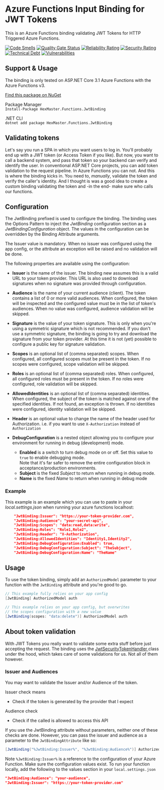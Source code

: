 # Azure Functions Input Binding for JWT Tokens

This is an Azure Functions binding validating JWT Tokens for HTTP Triggered Azure Functions.

[![Code Smells](https://sonarcloud.io/api/project_badges/measure?project=nikneem_azure-functions-jwt-binding&metric=code_smells)](https://sonarcloud.io/dashboard?id=nikneem_azure-functions-jwt-binding)
[![Quality Gate Status](https://sonarcloud.io/api/project_badges/measure?project=nikneem_azure-functions-jwt-binding&metric=alert_status)](https://sonarcloud.io/dashboard?id=nikneem_azure-functions-jwt-binding)
[![Reliability Rating](https://sonarcloud.io/api/project_badges/measure?project=nikneem_azure-functions-jwt-binding&metric=reliability_rating)](https://sonarcloud.io/dashboard?id=nikneem_azure-functions-jwt-binding)
[![Security Rating](https://sonarcloud.io/api/project_badges/measure?project=nikneem_azure-functions-jwt-binding&metric=security_rating)](https://sonarcloud.io/dashboard?id=nikneem_azure-functions-jwt-binding)
[![Technical Debt](https://sonarcloud.io/api/project_badges/measure?project=nikneem_azure-functions-jwt-binding&metric=sqale_index)](https://sonarcloud.io/dashboard?id=nikneem_azure-functions-jwt-binding)
[![Vulnerabilities](https://sonarcloud.io/api/project_badges/measure?project=nikneem_azure-functions-jwt-binding&metric=vulnerabilities)](https://sonarcloud.io/dashboard?id=nikneem_azure-functions-jwt-binding)

## Support & Usage
The binding is only tested on ASP.NET Core 3.1 Azure Functions with the Azure Functions v3.

[Find this package on NuGet](https://www.nuget.org/packages/HexMaster.Functions.JwtBinding/)  

Package Manager  
`Install-Package HexMaster.Functions.JwtBinding`

.NET CLI  
`dotnet add package HexMaster.Functions.JwtBinding`

## Validating tokens
Let's say you run a SPA in which you want users to log in. You'll probably end up with a JWT token (or Access Token if you like). But now, you want to call a backend system, and pass that token so your backend can verify and identify the user. In conventional ASP.NET Core projects, you can add token validation to the request pipeline. In Azure Functions you can not. And this is where the binding kicks in. You need to, _manually_, validate the token and verify the caller's identity. And I thought is was a good idea to create a custom binding validating the token and -in the end- make sure who calls our functions.

## Configuration
The JwtBinding prefixed is used to configure the binding. The binding uses the Options Pattern to inject the *JwtBinding* configuration section as a *JwtBindingConfiguration* object. The values in the configuration can be overridden by the Binding Attribute arguments.

The Issuer value is mandatory. When no issuer was configured using the app config, or the attribute an exception will be raised and no validation will be done.

The following properties are available using the configuration:


* **Issuer** is the name of the issuer. The binding new assumes this is a valid URL to your token provider. This URL is also used to download signatures when no signature was provided through configuration.

* **Audience** is the name of your current audience (client). The token contains a list of 0 or more valid audiences. When configured, the token will be inspected and the configured value must be in the list of token's audiences. When no value was configured, audience validation will be skipped.

* **Signature** is the value of your token signature. This is only when you're using a symmetric signature which is not recommended. If you don't use a symmetric signature, the binding is going to try and download the signature from your token provider. At this time it is not (yet) possible to configure a public key for signature validation.

* **Scopes** is an optional list of (comma separated) scopes. When configured, all configured scopes must be present in the token. If no scopes were configured, scope validation will be skipped.

* **Roles** is an optional list of (comma separated) roles. When configured, all configured roles must be present in the token. If no roles were configured, role validation will be skipped.

* **AllowedIdentities** is an optional list of (comma separated) identities. When configured, the subject of the token is matched against one of the specified identities. If not found, an exception is thrown. If no identities were configured, identity validation will be skipped.

* **Header** is an optional value to change the name of the header used for Authorization. i.e. if you want to use `X-Authorization` instead of `Authorization`

* **DebugConfiguration** is a nested object allowing you to configure your environment for running in debug (development) mode.
    * **Enabled** is a switch to turn debug mode on or off. Set this value to `true` to enable debugging mode.  
    Note that it's far safer to remove the entire configuration block in acceptance/production environments.
    * **Subject** is the fixed *Subject* to return when running in debug mode.
    * **Name** is the fixed *Name* to return when running in debug mode

### Example
This example is an example which you can use to paste in your *local.settings.json* when running your azure functions localhost:

```json
    "JwtBinding:Issuer": "https://your-token-provider.com",
    "JwtBinding:Audience": "your-secret-api",
    "JwtBinding:Scopes": "data:read,data:write",
    "JwtBinding:Roles": "Role1,Role2",
    "JwtBinding:Header": "X-Authorization",
    "JwtBinding:AllowedIdentities": "Identity1,Identity2",
    "JwtBinding:DebugConfiguration:Enabled": true,
    "JwtBinding:DebugConfiguration:Subject": "TheSubject",
    "JwtBinding:DebugConfiguration:Name": "TheName"
```


## Usage
To use the token binding, simply add an `AuthorizedModel` parameter to your function with the `JwtBinding` attribute and you're good to go.

```csharp
// This example fully relies on your app config
[JwtBinding] AuthorizedModel auth
```

```csharp
// This example relies on your app config, but overwrites
// the scopes configuration with a new value
[JwtBinding(scopes: "data:delete")] AuthorizedModel auth
```

## About token validation
With JWT Tokens you really want to validate some extra stuff before just accepting the request. The binding uses the [JwtSecurityTokenHandler ](https://docs.microsoft.com/en-us/dotnet/api/system.identitymodel.tokens.jwt.jwtsecuritytokenhandler?view=azure-dotnet&WT.mc_id=AZ-MVP-5003924) class under the hood, which takes care of some validations for us. Not all of them however.

### Issuer and Audiences
You may want to validate the Issuer and/or Audience of the token.

Issuer check means
- Check if the token is generated by the provider that I expect

Audience check
- Check if the called is allowed to access this API

If you use the JwtBinding attribute without parameters, neither one of these checks are done. However, you can pass the issuer and audience as a parameter to the `JwtBindingAttribute` like so:
```csharp
[JwtBinding("%JwtBinding:Issuer%", "%JwtBinding:Audience%")] AuthorizedModel auth
```

Note `%JwtBinding:Issuer%` is a reference to the configuration of your Azure Function. Make sure the configuration values exist. To run your function locally, add the following to the values section in your `local.settings.json`

```json
"JwtBinding:Audience": "your-audience",
"JwtBinding:Issuer": "https://your-token-provider.com"
```
